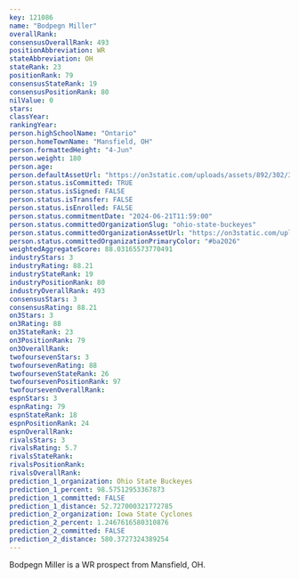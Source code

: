 ```yaml
---
key: 121086
name: "Bodpegn Miller"
overallRank: 
consensusOverallRank: 493
positionAbbreviation: WR
stateAbbreviation: OH
stateRank: 23
positionRank: 79
consensusStateRank: 19
consensusPositionRank: 80
nilValue: 0
stars: 
classYear: 
rankingYear: 
person.highSchoolName: "Ontario"
person.homeTownName: "Mansfield, OH"
person.formattedHeight: "4-Jun"
person.weight: 180
person.age: 
person.defaultAssetUrl: "https://on3static.com/uploads/assets/892/302/302892.png"
person.status.isCommitted: TRUE
person.status.isSigned: FALSE
person.status.isTransfer: FALSE
person.status.isEnrolled: FALSE
person.status.commitmentDate: "2024-06-21T11:59:00"
person.status.committedOrganizationSlug: "ohio-state-buckeyes"
person.status.committedOrganizationAssetUrl: "https://on3static.com/uploads/assets/126/150/150126.svg"
person.status.committedOrganizationPrimaryColor: "#ba2026"
weightedAggregateScore: 88.03165573770491
industryStars: 3
industryRating: 88.21
industryStateRank: 19
industryPositionRank: 80
industryOverallRank: 493
consensusStars: 3
consensusRating: 88.21
on3Stars: 3
on3Rating: 88
on3StateRank: 23
on3PositionRank: 79
on3OverallRank: 
twofoursevenStars: 3
twofoursevenRating: 88
twofoursevenStateRank: 26
twofoursevenPositionRank: 97
twofoursevenOverallRank: 
espnStars: 3
espnRating: 79
espnStateRank: 18
espnPositionRank: 24
espnOverallRank: 
rivalsStars: 3
rivalsRating: 5.7
rivalsStateRank: 
rivalsPositionRank: 
rivalsOverallRank: 
prediction_1_organization: Ohio State Buckeyes
prediction_1_percent: 98.57512953367873
prediction_1_committed: FALSE
prediction_1_distance: 52.727000321772785
prediction_2_organization: Iowa State Cyclones
prediction_2_percent: 1.2467616580310876
prediction_2_committed: FALSE
prediction_2_distance: 580.3727324389254
---
```

Bodpegn Miller is a WR prospect from Mansfield, OH.